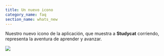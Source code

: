 ```yaml
---
title: Un nuevo icono
category_name: faq
section_name: whats_new
---
```

Nuestro nuevo icono de la aplicación, que muestra a **Studycat** corriendo, representa la aventura de aprender y avanzar.
  
![](https://help.studycat.com/hc/article_attachments/40378210068889)